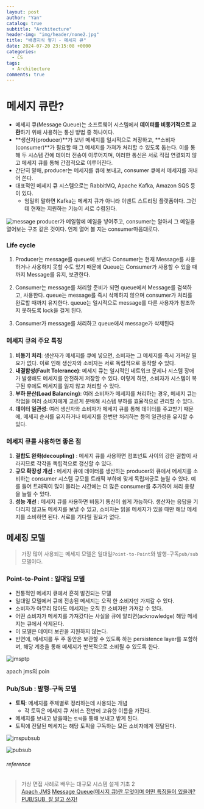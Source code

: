 ```yaml
---
layout: post
author: "Yan"
catalog: true
subtitle: "Architecture"
header-img: "img/header/none2.jpg"
title: "배경지식 쌓기 - 메세지 큐"
date: 2024-07-20 23:15:08 +0000
categories:
  - CS
tags:
  - Architecture
comments: true
---
```


# 메세지 큐란?

- 메세지 큐(Message Queue)는 소프트웨어 시스템에서 **데이터를 비동기적으로 교환**하기 위해 사용하는 통신 방법 중 하나이다. 
- **생산자(producer)**가 보낸 메세지를 일시적으로 저장하고, **소비자(consumer)**가 필요할 때 그 메세지를 가져가 처리할 수 있도록 돕는다. 이를 통해 두 시스템 간에 데이터 전송이 이루어지며, 이러한 통신은 서로 직접 연결되지 않고 메세지 큐를 통해 간접적으로 이루어진다.
- 간단히 말해, producer는 메세지를 큐에 보내고, consumer 큐에서 메세지를 꺼내어 쓴다.
- 대표적인 메세지 큐 시스템으로는 RabbitMQ, Apache Kafka, Amazon SQS 등이 있다.
  - 엄밀히 말하면 Kafka는 메세지 큐가 아니라 이벤트 스트리밍 플랫폼이다. 그런데 현재는 지원하는 기능이 서로 수렴된다.

![message](https://miro.medium.com/v2/resize:fit:2000/format:webp/0*LZMWsMW8Y8efj1sU)
producer가 메일함에 메일을 넣어주고, consumer는 알아서 그 메일을 열어보는 구조 같은 것이다. 언제 열어 볼 지는 consumer마음대로다.

### Life cycle

1. Producer는 message를 queue에 보낸다 Consumer는 현재 Message를 사용하거나 사용하지 못할 수도 있기 때문에 Queue는 Consumer가 사용할 수 있을 때까지 Message를 유지, 보관한다.

2. Consumer는 message를 처리할 준비가 되면 queue에서 Message를 검색하고, 사용한다. queue는 message를 즉시 삭제하지 않으며 consumer가 처리를 완료할 때까지 유지한다.
queue는 일시적으로 message를 다른 사용자가 참조하지 못하도록 lock을 걸게 된다.

3. Consumer가 message를 처리하고 queue에서 message가 삭제된다


### 메세지 큐의 주요 특징
1. **비동기 처리**: 생산자가 메세지를 큐에 넣으면, 소비자는 그 메세지를 즉시 가져갈 필요가 없다. 이로 인해 생산자와 소비자는 서로 독립적으로 동작할 수 있다.
2. **내결함성(Fault Tolerance)**: 메세지 큐는 일시적인 네트워크 문제나 시스템 장애가 발생해도 메세지를 안전하게 저장할 수 있다. 이렇게 하면, 소비자가 시스템이 복구된 후에도 메세지를 잃지 않고 처리할 수 있다.
3. **부하 분산(Load Balancing)**: 여러 소비자가 메세지를 처리하는 경우, 메세지 큐는 작업을 여러 소비자에게 고르게 분배해 시스템 부하를 효율적으로 관리할 수 있다.
4. **데이터 일관성**: 여러 생산자와 소비자가 메세지 큐를 통해 데이터를 주고받기 때문에, 메세지 순서를 유지하거나 메세지를 한번만 처리하는 등의 일관성을 유지할 수 있다.

### 메세지 큐를 사용하면 좋은 점
1. **결합도 완화(decoupling)** : 메세지 큐를 사용하면 컴포넌트 사이의 강한 결합이 사라지므로 각각을 독립적으로 갱신할 수 있다.
2. **규모 확장성 개선** : 메세지 큐에 데이터를 생산하는 producer와 큐에서 메세지를 소비하는 consumer 시스템 규모를 트래픽 부하에 맞게 독립저긍로 늘릴 수 있다. 예를 들어 트래픽이 많이 몰리는 시간에는 더 많은 consumer를 추가하여 처리 용량을 늘릴 수 있다.
3. **성능 개선** : 메세지 큐를 사용하면 비동기 통신이 쉽게 가능하다. 생산자는 응답을 기다리지 않고도 메세지를 보낼 수 있고, 소비자는 읽을 메세지가 있을 때만 해당 메세지를 소비하면 된다. 서로를 기다릴 필요가 없다.

## 메세징 모델

> 가장 많이 사용되는 메세지 모델은 일대일`Point-to-Point`와 발행-구독`pub/sub` 모델이다.

### Point-to-Point : 일대일 모델

- 전통적인 메세지 큐에서 흔히 발견되는 모델
- 일대일 모델에서 큐에 전송된 메세지는 오직 한 소비자만 가져갈 수 있다.
- 소비자가 아무리 많아도 메세지는 오직 한 소비자만 가져갈 수 있다.
- 어떤 소비자가 메세지를 가져갔다는 사실을 큐에 알리면(acknowledge) 해당 메세지는 큐에서 삭제된다.
- 이 모델은 데이터 보관을 지원하지 않는다.
- 반면에, 메세지를 두 주 동안은 보관할 수 있도록 하는 persistence layer를 포함하며, 해당 계층을 통해 메세지가 반복적으로 소비될 수 있도록 한다.

![jmsptp](https://www.tutorialspoint.com/jms/images/jms-point-to-point-message.jpg)

apach jms의 poin

### Pub/Sub : 발행-구독 모델

- **토픽**: 메세지를 주제별로 정리하는데 사용되는 개념
  - 각 토픽은 메세지 큐 서비스 전반에 고유한 이름을 가진다.
- 메세지를 보내고 받을때는 `토픽`을 통해 보내고 받게 된다.
- 토픽에 전달된 메세지는 해당 토픽을 구독하는 모든 소비자에게 전달된다.

![jmspubsub](https://www.tutorialspoint.com/jms/images/jms-publish-subscribe-message.jpg)

![pubsub](https://miro.medium.com/v2/resize:fit:1400/format:webp/1*gokPoea9ENs5v-IO66IYUg.png)

###### reference

> 가상 면접 사례로 배우는 대규모 시스템 설계 기초 2  
> [Apach JMS](https://www.tutorialspoint.com/jms/index.htm)
> [Message Queue(메시지 큐)란 무엇이며 어떤 특징들이 있을까?](https://colevelup.tistory.com/3)
> [PUB/SUB, 잘 알고 쓰자!](https://medium.com/frientrip/pub-sub-%EC%9E%98-%EC%95%8C%EA%B3%A0-%EC%93%B0%EC%9E%90-de9dc1b9f739)